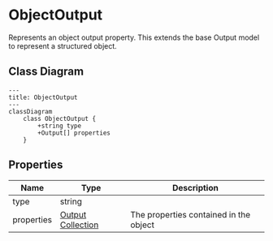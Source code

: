 # ObjectOutput

Represents an object output property.
This extends the base Output model to represent a structured object.

## Class Diagram

```mermaid
---
title: ObjectOutput
---
classDiagram
    class ObjectOutput {
        +string type
        +Output[] properties
    }
```






## Properties

| Name | Type | Description |
| ---- | ---- | ----------- |
| type | string |   |
| properties | [Output Collection](Output.md) | The properties contained in the object  |




